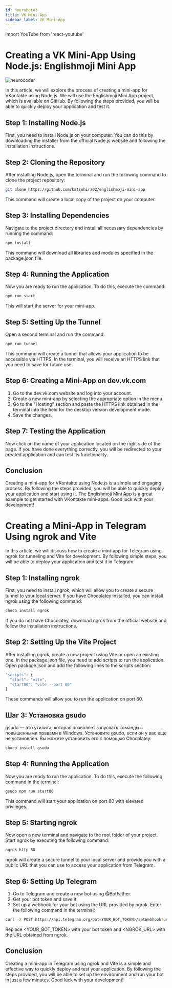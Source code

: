 ```yaml
---
id: neurobot03
title: VK Mini-App
sidebar_label: VK Mini-App
---
```


import YouTube from 'react-youtube'

# Creating a VK Mini-App Using Node.js: Englishmoji Mini App

![neurocoder](/img/neurobots/neuro3.png)

In this article, we will explore the process of creating a mini-app for VKontakte using Node.js. We will use the Englishmoji Mini App project, which is available on GitHub. By following the steps provided, you will be able to quickly deploy your application and test it.

<YouTube videoId='P033rWHG1y8' />

## Step 1: Installing Node.js

First, you need to install Node.js on your computer. You can do this by downloading the installer from the official Node.js website and following the installation instructions.

## Step 2: Cloning the Repository

After installing Node.js, open the terminal and run the following command to clone the project repository:

```bash
git clone https://github.com/katsuhira02/englishmoji-mini-app
```
This command will create a local copy of the project on your computer.

## Step 3: Installing Dependencies

Navigate to the project directory and install all necessary dependencies by running the command:

```bash
npm install
```

This command will download all libraries and modules specified in the package.json file.

## Step 4: Running the Application

Now you are ready to run the application. To do this, execute the command:

```bash
npm run start
```

This will start the server for your mini-app.

## Step 5: Setting Up the Tunnel

Open a second terminal and run the command:

```bash
npm run tunnel
```

This command will create a tunnel that allows your application to be accessible via HTTPS. In the terminal, you will receive an HTTPS link that you need to save for future use.

## Step 6: Creating a Mini-App on dev.vk.com

1. Go to the dev.vk.com website and log into your account.
2. Create a new mini-app by selecting the appropriate option in the menu.
3. Go to the "Hosting" section and paste the HTTPS link obtained in the terminal into the field for the desktop version development mode.
4. Save the changes.

## Step 7: Testing the Application

Now click on the name of your application located on the right side of the page. If you have done everything correctly, you will be redirected to your created application and can test its functionality.

## Conclusion

Creating a mini-app for VKontakte using Node.js is a simple and engaging process. By following the steps provided, you will be able to quickly deploy your application and start using it. The Englishmoji Mini App is a great example to get started with VKontakte mini-apps. Good luck with your development!

# Creating a Mini-App in Telegram Using ngrok and Vite

In this article, we will discuss how to create a mini-app for Telegram using ngrok for tunneling and Vite for development. By following simple steps, you will be able to deploy your application and test it in Telegram.

## Step 1: Installing ngrok

First, you need to install ngrok, which will allow you to create a secure tunnel to your local server. If you have Chocolatey installed, you can install ngrok using the following command:

```bash
choco install ngrok
```

If you do not have Chocolatey, download ngrok from the official website and follow the installation instructions.

## Step 2: Setting Up the Vite Project

After installing ngrok, create a new project using Vite or open an existing one. In the package.json file, you need to add scripts to run the application. Open package.json and add the following lines to the scripts section:

```jsx
"scripts": {
  "start": "vite",
  "start80": "vite --port 80"
}
```

These commands will allow you to run the application on port 80.

## Шаг 3: Установка gsudo

gsudo — это утилита, которая позволяет запускать команды с повышенными правами в Windows. Установите gsudo, если он у вас еще не установлен. Вы можете установить его с помощью Chocolatey:

```bash
choco install gsudo
```

## Step 4: Running the Application

Now you are ready to run the application. To do this, execute the following command in the terminal:

```bash
gsudo npm run start80
```

This command will start your application on port 80 with elevated privileges.

## Step 5: Starting ngrok

Now open a new terminal and navigate to the root folder of your project. Start ngrok by executing the following command:

```bash
ngrok http 80
```

ngrok will create a secure tunnel to your local server and provide you with a public URL that you can use to access your application from Telegram.

## Step 6: Setting Up Telegram

1. Go to Telegram and create a new bot using @BotFather.
2. Get your bot token and save it.
3. Set up a webhook for your bot using the URL provided by ngrok. Enter the following command in the terminal:

```bash
curl -X POST https://api.telegram.org/bot<YOUR_BOT_TOKEN>/setWebhook?url=<NGROK_URL>
```

Replace <YOUR_BOT_TOKEN> with your bot token and <NGROK_URL> with the URL obtained from ngrok.

## Conclusion

Creating a mini-app in Telegram using ngrok and Vite is a simple and effective way to quickly deploy and test your application. By following the steps provided, you will be able to set up the environment and run your bot in just a few minutes. Good luck with your development!
